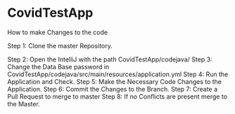 # CovidTestApp

How to make Changes to the code

Step 1: Clone the master Repository.

Step 2: Open the IntelliJ with the path CovidTestApp/codejava/
Step 3: Change the Data Base password in CovidTestApp/codejava/src/main/resources/application.yml 
Step 4: Run the Application and Check.
Step 5: Make the Necessary Code Changes to the Application.
Step 6: Commit the Changes to the Branch.
Step 7: Create a Pull Request to merge to master
Step 8: If no Conflicts are present merge to the Master.
